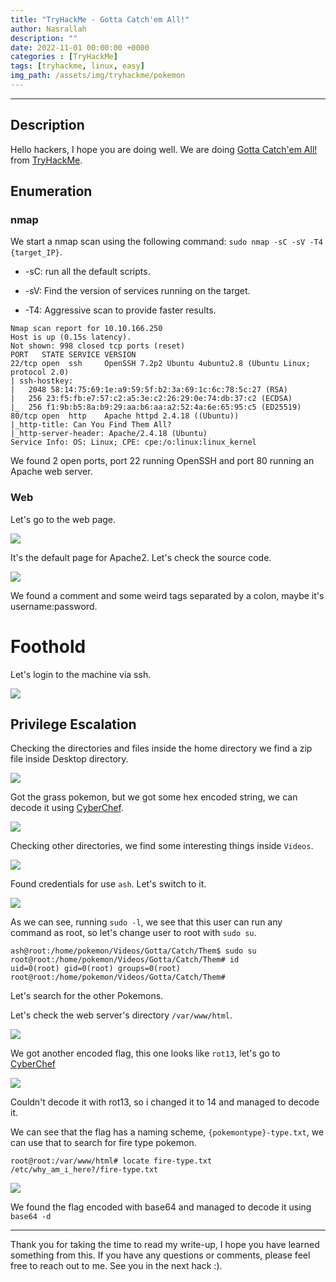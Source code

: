 ```yaml
---
title: "TryHackMe - Gotta Catch'em All!"
author: Nasrallah
description: ""
date: 2022-11-01 00:00:00 +0000
categories : [TryHackMe]
tags: [tryhackme, linux, easy]
img_path: /assets/img/tryhackme/pokemon
---
```


<div align="center"> <script src="https://tryhackme.com/badge/367641"></script> </div>

---


## **Description**

Hello hackers, I hope you are doing well. We are doing [Gotta Catch'em All!](https://tryhackme.com/room/pokemon) from [TryHackMe](https://tryhackme.com).

## **Enumeration**

### nmap

We start a nmap scan using the following command: `sudo nmap -sC -sV -T4 {target_IP}`.

- -sC: run all the default scripts.

- -sV: Find the version of services running on the target.

- -T4: Aggressive scan to provide faster results.

```terminal
Nmap scan report for 10.10.166.250
Host is up (0.15s latency).
Not shown: 998 closed tcp ports (reset)
PORT   STATE SERVICE VERSION
22/tcp open  ssh     OpenSSH 7.2p2 Ubuntu 4ubuntu2.8 (Ubuntu Linux; protocol 2.0)
| ssh-hostkey: 
|   2048 58:14:75:69:1e:a9:59:5f:b2:3a:69:1c:6c:78:5c:27 (RSA)
|   256 23:f5:fb:e7:57:c2:a5:3e:c2:26:29:0e:74:db:37:c2 (ECDSA)
|_  256 f1:9b:b5:8a:b9:29:aa:b6:aa:a2:52:4a:6e:65:95:c5 (ED25519)
80/tcp open  http    Apache httpd 2.4.18 ((Ubuntu))
|_http-title: Can You Find Them All?
|_http-server-header: Apache/2.4.18 (Ubuntu)
Service Info: OS: Linux; CPE: cpe:/o:linux:linux_kernel
```

We found 2 open ports, port 22 running OpenSSH and port 80 running an Apache web server.

### Web

Let's go to the web page.

![](1.png)

It's the default page for Apache2. Let's check the source code.

![](2.png)

We found a comment and some weird tags separated by a colon, maybe it's username:password.


# **Foothold**

Let's login to the machine via ssh.

![](3.png)


## **Privilege Escalation**

Checking the directories and files inside the home directory we find a zip file inside Desktop directory.

![](4.png)

Got the grass pokemon, but we got some hex encoded string, we can decode it using [CyberChef](https://gchq.github.io/CyberChef/).

![](5.png)

Checking other directories, we find some interesting things inside `Videos`.

![](6.png)

Found credentials for use `ash`. Let's switch to it.

![](7.png)

As we can see, running `sudo -l`, we see that this user can run any command as root, so let's change user to root with `sudo su`.

```terminal
ash@root:/home/pokemon/Videos/Gotta/Catch/Them$ sudo su
root@root:/home/pokemon/Videos/Gotta/Catch/Them# id
uid=0(root) gid=0(root) groups=0(root)
root@root:/home/pokemon/Videos/Gotta/Catch/Them#
```

Let's search for the other Pokemons.

Let's check the web server's directory `/var/www/html`.

![](8.png)

We got another encoded flag, this one looks like `rot13`, let's go to [CyberChef](https://gchq.github.io/CyberChef/)

![](9.png)

Couldn't decode it with rot13, so i changed it to 14 and managed to decode it.

We can see that the flag has a naming scheme, `{pokemontype}-type.txt`, we can use that to search for fire type pokemon.

```terminal
root@root:/var/www/html# locate fire-type.txt
/etc/why_am_i_here?/fire-type.txt
```

![](10.png)

We found the flag encoded with base64 and managed to decode it using `base64 -d`

---

Thank you for taking the time to read my write-up, I hope you have learned something from this. If you have any questions or comments, please feel free to reach out to me. See you in the next hack :).
